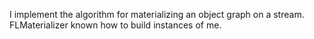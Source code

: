 I implement the algorithm for materializing an object graph on a stream. FLMaterializer known how to build instances of me.